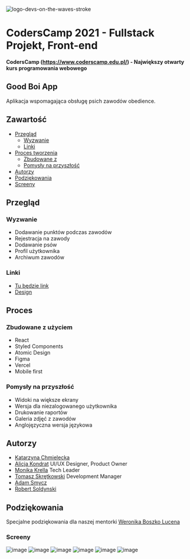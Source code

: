 
![logo-devs-on-the-waves-stroke](https://user-images.githubusercontent.com/19845958/148255475-9f24bd68-7020-42e8-a0d7-c2ed885848e5.png)


# CodersCamp 2021 - Fullstack Projekt, Front-end
**CodersCamp (https://www.coderscamp.edu.pl/) - Największy otwarty kurs programowania webowego** 

## Good Boi App

Aplikacja wspomagająca obsługę psich zawodów obedience. 

## Zawartość

- [Przegląd](#przegląd)
  - [Wyzwanie](#wyzwanie)
  - [Linki](#linki)
- [Proces tworzenia](#proces)
  - [Zbudowane z](#zbudowane-z-użyciem)
  - [Pomysły na przyszłość](#pomysły-na-przyszłość)
- [Autorzy](#autorzy)
- [Podziękowania](#podziękowania)
-  [Screeny](#screeny)

## Przegląd

### Wyzwanie

- Dodawanie punktów podczas zawodów
- Rejestracja na zawody
- Dodawanie psów
- Profil użytkownika
- Archiwum zawodów



### Linki

- [Tu będzie link]()
- [Design](https://www.figma.com/file/hOD9esjIhUdLSRM0Ijc31f/GOOD-BOI-APP?node-id=1657%3A4515)

## Proces

### Zbudowane z użyciem

- React
- Styled Components
- Atomic Design
- Figma
- Vercel
- Mobile first

### Pomysły na przyszłość

- Widoki na większe ekrany
- Wersja dla niezalogowanego użytkownika
- Drukowanie raportów
- Galeria zdjęć z zawodów
- Anglojęzyczna wersja językowa

## Autorzy

 - [Katarzyna Chmielecka](https://github.com/KatarzynaChmielecka)
 - [Alicja Kondrat](https://github.com/pierwszazlewej)  UI/UX Designer, Product Owner
 - [Monika Krella](https://github.com/MonikaKrella) Tech Leader
 - [Tomasz Skrętkowski](https://github.com/n0macx) Development Manager
 - [Adam Smycz](https://github.com/Smyku6) 
 - [Robert Soldynski](https://github.com/RobertS-ki) 

## Podziękowania

Specjalne podziękowania dla naszej mentorki [Weronika Boszko Lucena](https://github.com/vieraboschkova)

### Screeny
![image](https://user-images.githubusercontent.com/56206231/153212606-8e64ae23-0fa3-45e4-a7d9-00eeb90dbc41.png)
![image](https://user-images.githubusercontent.com/56206231/153212873-10762f7e-29f0-4344-b23b-b74d2bd1dc80.png)
![image](https://user-images.githubusercontent.com/56206231/153211865-9af9f3f4-7c75-435a-a342-0391c4ec6f23.png) 
![image](https://user-images.githubusercontent.com/56206231/153212187-d63f4b6c-2426-4a25-92e2-0124625f4bff.png)
![image](https://user-images.githubusercontent.com/56206231/153212348-68a59d6d-8ca2-4ec6-a50a-8fc6aad6ccf3.png)
![image](https://user-images.githubusercontent.com/56206231/153213129-5feec480-5df8-4376-8279-e20e479ea5b6.png)






